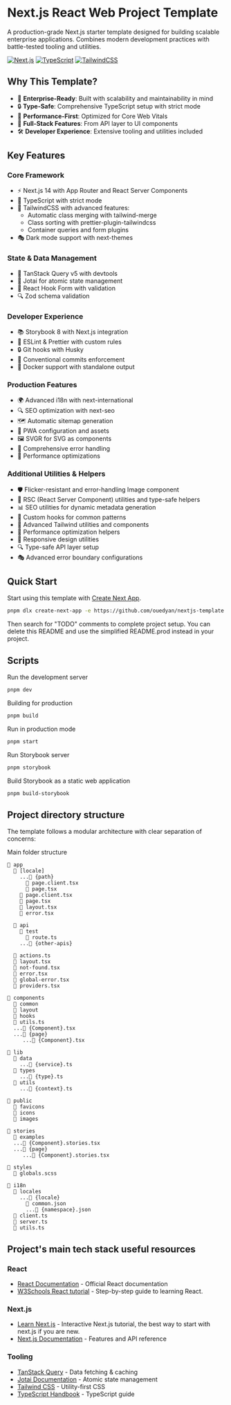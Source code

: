 # Next.js React Web Project Template

A production-grade Next.js starter template designed for building scalable enterprise applications. Combines modern development practices with battle-tested tooling and utilities.

[![Next.js](https://img.shields.io/badge/Next.js-14-black.svg)](https://nextjs.org/)
[![TypeScript](https://img.shields.io/badge/TypeScript-5.6-blue.svg)](https://www.typescriptlang.org/)
[![TailwindCSS](https://img.shields.io/badge/TailwindCSS-3.4-38B2AC.svg)](https://tailwindcss.com)

## Why This Template?

- 🏢 **Enterprise-Ready**: Built with scalability and maintainability in mind
- 🔒 **Type-Safe**: Comprehensive TypeScript setup with strict mode
- 🚀 **Performance-First**: Optimized for Core Web Vitals
- 📱 **Full-Stack Features**: From API layer to UI components
- 🛠️ **Developer Experience**: Extensive tooling and utilities included

## Key Features

### Core Framework

- ⚡️ Next.js 14 with App Router and React Server Components
- 🎯 TypeScript with strict mode
- 🎨 TailwindCSS with advanced features:
  - Automatic class merging with tailwind-merge
  - Class sorting with prettier-plugin-tailwindcss
  - Container queries and form plugins
- 🎭 Dark mode support with next-themes

### State & Data Management

- 📡 TanStack Query v5 with devtools
- 🔄 Jotai for atomic state management
- 📝 React Hook Form with validation
- 🔍 Zod schema validation

### Developer Experience

- 📚 Storybook 8 with Next.js integration
- 🎯 ESLint & Prettier with custom rules
- 🔒 Git hooks with Husky
- 📏 Conventional commits enforcement
- 🐳 Docker support with standalone output

### Production Features

- 🌍 Advanced i18n with next-international
- 🔍 SEO optimization with next-seo
- 🗺️ Automatic sitemap generation
- 📱 PWA configuration and assets
- 🖼️ SVGR for SVG as components
- 🎯 Comprehensive error handling
- 🚀 Performance optimizations

### Additional Utilities & Helpers

- 🛡️ Flicker-resistant and error-handling Image component
- 🎯 RSC (React Server Component) utilities and type-safe helpers
- 📊 SEO utilities for dynamic metadata generation
- 🔄 Custom hooks for common patterns
- 🎨 Advanced Tailwind utilities and components
- 🚀 Performance optimization helpers
- 📱 Responsive design utilities
- 🔍 Type-safe API layer setup
- 🎭 Advanced error boundary configurations

## Quick Start

Start using this template with [Create Next App](https://nextjs.org/docs/app/api-reference/cli/create-next-app).

```bash
pnpm dlx create-next-app -e https://github.com/ouedyan/nextjs-template
```

Then search for "TODO" comments to complete project setup.
You can delete this README and use the simplified README.prod instead in your project.

## Scripts

Run the development server

```bash
pnpm dev
```

Building for production

```bash
pnpm build
```

Run in production mode

```bash
pnpm start
```

Run Storybook server

```bash
pnpm storybook
```

Build Storybook as a static web application

```bash
pnpm build-storybook
```

## Project directory structure

The template follows a modular architecture with clear separation of concerns:

Main folder structure

```
📂 app
  📂 [locale]
    ...📂 {path}
      📄 page.client.tsx
      📄 page.tsx
    📄 page.client.tsx
    📄 page.tsx
    📄 layout.tsx
    📄 error.tsx

  📂 api
    📂 test
      📄 route.ts
    ...📂 {other-apis}

  📄 actions.ts
  📄 layout.tsx
  📄 not-found.tsx
  📄 error.tsx
  📄 global-error.tsx
  📄 providers.tsx

📂 components
  📂 common
  📂 layout
  📂 hooks
  📄 utils.ts
  ...📄 {Component}.tsx
  ...📂 {page}
     ...📄 {Component}.tsx

📂 lib
  📂 data
    ...📄 {service}.ts
  📂 types
    ...📄 {type}.ts
  📂 utils
    ...📄 {context}.ts

📂 public
  📂 favicons
  📂 icons
  📂 images

📂 stories
  📂 examples
  ...📄 {Component}.stories.tsx
  ...📂 {page}
     ...📄 {Component}.stories.tsx

📂 styles
  📄 globals.scss

📂 i18n
  📂 locales
    ...📂 {locale}
      📄 common.json
      ...📄 {namespace}.json
  📄 client.ts
  📄 server.ts
  📄 utils.ts
```

## Project's main tech stack useful resources

### React

- [React Documentation](https://react.dev) - Official React documentation
- [W3Schools React tutorial](https://www.w3schools.com/react) - Step-by-step guide to learning React.

### Next.js

- [Learn Next.js](https://nextjs.org/learn) - Interactive Next.js tutorial, the best way to start with next.js if you are new.
- [Next.js Documentation](https://nextjs.org/docs) - Features and API reference

### Tooling

- [TanStack Query](https://tanstack.com/query/latest) - Data fetching & caching
- [Jotai Documentation](https://jotai.org) - Atomic state management
- [Tailwind CSS](https://tailwindcss.com/docs) - Utility-first CSS
- [TypeScript Handbook](https://www.typescriptlang.org/docs) - TypeScript guide
